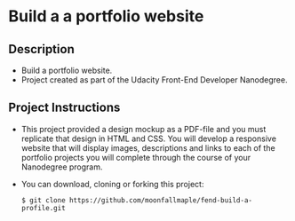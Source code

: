 # Build a a portfolio website


## Description

- Build a portfolio website.
- Project created as part of the Udacity Front-End Developer Nanodegree.

## Project Instructions

 - This project provided a design mockup as a PDF-file and you must replicate that design in HTML and CSS. You will develop a responsive website that will display images, descriptions and links to each of the portfolio projects you will complete through the course of your Nanodegree program. 

 -  You can download, cloning or forking this project:

    ```
    $ git clone https://github.com/moonfallmaple/fend-build-a-profile.git
    ```




